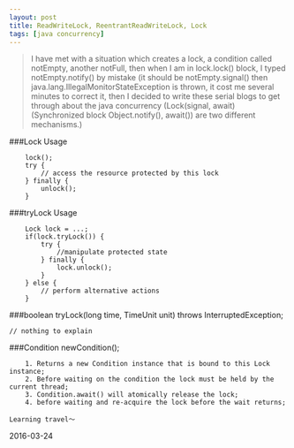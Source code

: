 ```yaml
---
layout: post
title: ReadWriteLock, ReentrantReadWriteLock, Lock
tags: [java concurrency]
---
```


>I have met with a situation which creates a lock, a condition called notEmpty, another notFull,
>then when I am in lock.lock() block, I typed notEmpty.notify() by mistake (it should be notEmpty.signal()
>then java.lang.IllegalMonitorStateException is thrown, it cost me several minutes to correct it,
>then I decided to write these serial blogs to get through about the java concurrency (Lock(signal, await) (Synchronized block Object.notify(), await()) are two different mechanisms.)
>

###Lock Usage
```
	lock();
	try {
		// access the resource protected by this lock
	} finally {
		unlock();
	}

```

###tryLock Usage
```
	Lock lock = ...;
	if(lock.tryLock()) {
		try {
			//manipulate protected state
		} finally {
			lock.unlock();
		}
	} else {
		// perform alternative actions
	}
```

###boolean tryLock(long time, TimeUnit unit) throws InterruptedException;
```
// nothing to explain
```

###Condition newCondition();
```
	1. Returns a new Condition instance that is bound to this Lock instance;
	2. Before waiting on the condition the lock must be held by the current thread;
	3. Condition.await() will atomically release the lock;
	4. before waiting and re-acquire the lock before the wait returns;
```

    Learning travel～

2016-03-24

